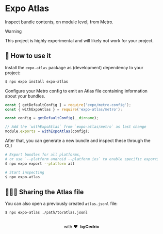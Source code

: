 # Expo Atlas

Inspect bundle contents, on module level, from Metro.

> [!Warning]
> This project is highly experimental and will likely not work for your project.

## 🚀 How to use it

Install the `expo-atlas` package as (development) dependency to your project:

```bash
$ npx expo install expo-atlas
```

Configure your Metro config to emit an Atlas file containing information about your bundles.

```js metro.config.js
const { getDefaultConfig } = require('expo/metro-config');
const { withExpoAtlas } = require('expo-atlas/metro');

const config = getDefaultConfig(__dirname);

// Add the `withExpoAtlas` from `expo-atlas/metro` as last change
module.exports = withExpoAtlas(config);
```

After that, you can generate a new bundle and inspect these through the CLI

```bash
# Export bundles for all platforms,
# or use `--platform android --platform ios` to enable specific exports
$ npx expo export --platform all

# Start inspecting
$ npx expo-atlas
```

## 🧑‍🤝‍🧑 Sharing the Atlas file

You can also open a previously created `atlas.jsonl` file:

```
$ npx expo-atlas ./path/to/atlas.jsonl
```

<div align="center">
  <br />
  with&nbsp;❤️&nbsp;&nbsp;<strong>byCedric</strong>
  <br />
</div>
